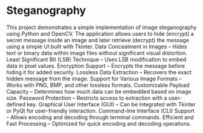 # Steganography
This project demonstrates a simple implementation of image steganography using Python and OpenCV. The application allows users to hide (encrypt) a secret message inside an image and later retrieve (decrypt) the message using a simple UI built with Tkinter.
Data Concealment in Images – Hides text or binary data within image files without significant visual distortion.
Least Significant Bit (LSB) Technique – Uses LSB modification to embed data in pixel values.
Encryption Support – Encrypts the message before hiding it for added security.
Lossless Data Extraction – Recovers the exact hidden message from the image.
Support for Various Image Formats – Works with PNG, BMP, and other lossless formats.
Customizable Payload Capacity – Determines how much data can be embedded based on image size.
Password Protection – Restricts access to extraction with a user-defined key.
Graphical User Interface (GUI) – Can be integrated with Tkinter or PyQt for user-friendly interaction.
Command-line Interface (CLI) Support – Allows encoding and decoding through terminal commands.
Efficient and Fast Processing – Optimized for quick encoding and decoding operations.
